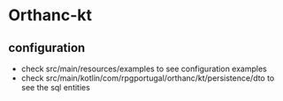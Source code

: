 # Orthanc-kt

## configuration

* check src/main/resources/examples to see configuration examples
* check src/main/kotlin/com/rpgportugal/orthanc/kt/persistence/dto to see the sql entities